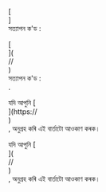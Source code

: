 [<br host>]<br action>সত্যাপন ক'ড :<br code>

[<br host>](<br protocol>//<br host>)<br action>সত্যাপন ক'ড :<br code>.

যদি আপুনি [<br host>](https://<br host>)<br action>, অনুগ্ৰহ কৰি এই বাৰ্তাটো আওকাণ কৰক।

যদি আপুনি [<br host>](<br protocol>//<br host>)<br action>, অনুগ্ৰহ কৰি এই বাৰ্তাটো আওকাণ কৰক।
